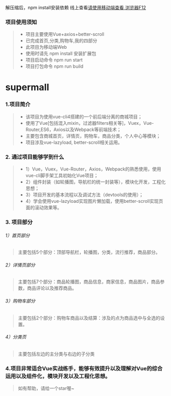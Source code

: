 解压缩后，npm install安装依赖
线上查看[请使用移动端查看,浏览器F12](http://mall.trigger7.cn/)

### 项目使用须知
> * 项目主要使用Vue+axios+better-scroll
> * 已完成首页,分类,购物车,我的四部分
> * 此项目为移动端Web
> * 使用时请先 npm install 安装扩展包
> * 项目启动命令 npm run start
> * 项目打包命令 npm run build

# supermall

### 1.项目简介
> * 该项目为使用vue-cli4搭建的一个前后端分离的商城项目；
> * 使用了Vue[包括混入mixin，过滤器filters相关等]，Vuex，Vue-Router,ES6，Axios以及Webpack等前端技术；
> * 主要包含商城首页，详情页，购物车，商品分类，个人中心等模块；
> * 项目涉及vue-lazyload, better-scroll相关运用。

### 2. 通过项目能够学到什么
> * 1）Vue，Vuex，Vue-Router，Axios，Webpack的熟悉使用，使用vue-cli脚手架工具初始化Vue项目；
> * 2）组件封装（如轮播图，导航栏的统一封装等），模块化开发，工程化思想；
> * 3）项目开发的基本流程以及调试方法（devtools的使用）；
> * 4）学会使用vue-lazyload实现图片懒加载，使用better-scroll实现页面的滚动效果等。

### 3. 项目部分
###### 1）首页部分
> 主要包括5个部分：顶部导航栏，轮播图，分类，流行推荐，商品部分。
>
> 

###### 2）详情页部分
> 主要包括7个部分：商品轮播图，商品信息，商家信息，商品图片，商品参数，商品评论以及推荐商品。
>

###### 3）购物车部分
> 主要包括2个部分：购物车商品以及结算：涉及的点为商品选中与全选的设置。
>

 ###### 4）分类页
> 主要包括左边的主分类与右边的子分类
>

### 4.项目非常适合Vue实战练手，能够有效提升以及理解对Vue的综合运用以及组件化，模块开发以及工程化思想。
> 如有帮助，请给一个star喔~



